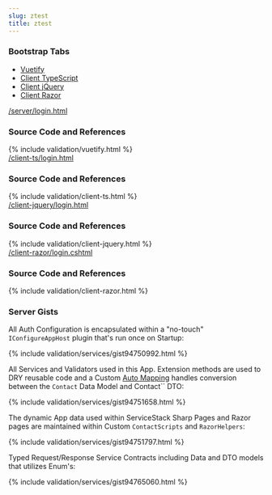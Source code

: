 ```yaml
---
slug: ztest
title: ztest
---
```


### Bootstrap Tabs

<ul class="nav nav-pills mb-3" id="pills-server" role="tablist">
  <li class="nav-item">
    <a class="nav-link active" id="pills-vuetify-tab" data-toggle="pill" href="#pills-vuetify" role="tab" aria-controls="pills-vuetify" aria-selected="true">
        Vuetify
    </a>
  </li>
  <li class="nav-item">
    <a class="nav-link" id="pills-client-ts-tab" data-toggle="pill" href="#pills-client-ts" role="tab" aria-controls="pills-client-ts" aria-selected="false">
        Client TypeScript
    </a>
  </li>
  <li class="nav-item">
    <a class="nav-link" id="pills-client-jquery-tab" data-toggle="pill" href="#pills-client-jquery" role="tab" aria-controls="pills-client-jquery" aria-selected="false">
        Client jQuery
    </a>
  </li>
  <li class="nav-item">
    <a class="nav-link" id="pills-client-razor-tab" data-toggle="pill" href="#pills-client-razor" role="tab" aria-controls="pills-client-razor" aria-selected="true">
        Client Razor
    </a>
  </li>
</ul>
<div class="tab-content" id="pills-serverContent">
  <div class="tab-pane fade show active" id="pills-vuetify" role="tabpanel" aria-labelledby="pills-vuetify-tab">
    <div class="float-right">
        <a href="https://github.com/NetCoreApps/Validation/blob/master/world/wwwroot/server/login.html">/server/login.html</a>
    </div>
    <h3>Source Code and References</h3>
    {% include validation/vuetify.html %}
  </div>

  <div class="tab-pane fade" id="pills-client-ts" role="tabpanel" aria-labelledby="pills-client-ts-tab">
    <div class="float-right">
        <a href="https://github.com/NetCoreApps/Validation/blob/master/world/wwwroot/client-ts/login.html">/client-ts/login.html</a>
    </div>
    <h3>Source Code and References</h3>
    {% include validation/client-ts.html %}
  </div>

  <div class="tab-pane fade" id="pills-client-jquery" role="tabpanel" aria-labelledby="pills-client-jquery-tab">
    <div class="float-right">
        <a href="https://github.com/NetCoreApps/Validation/blob/master/world/wwwroot/client-jquery/login.html">/client-jquery/login.html</a>
    </div>
    <h3>Source Code and References</h3>
    {% include validation/client-jquery.html %}
  </div>

  <div class="tab-pane fade" id="pills-client-razor" role="tabpanel" aria-labelledby="pills-client-razor-tab">
    <div class="float-right">
        <a href="https://github.com/NetCoreApps/Validation/blob/master/world/wwwroot/client-razor/login.cshtml">/client-razor/login.cshtml</a>
    </div>
    <h3>Source Code and References</h3>
    {% include validation/client-razor.html %}
  </div>
</div>

### Server Gists

All Auth Configuration is encapsulated within a "no-touch" `IConfigureAppHost` plugin that's run once on Startup:

{% include validation/services/gist94750992.html %}

All Services and Validators used in this App. Extension methods are used to DRY reusable code and a Custom
[Auto Mapping](/auto-mapping) handles conversion between the `Contact` Data Model and Contact`` DTO:

{% include validation/services/gist94751658.html %}

The dynamic App data used within ServiceStack Sharp Pages and Razor pages are maintained within Custom `ContactScripts` and `RazorHelpers`:

{% include validation/services/gist94751797.html %}

Typed Request/Response Service Contracts including Data and DTO models that utilizes Enum's:

{% include validation/services/gist94765060.html %}

